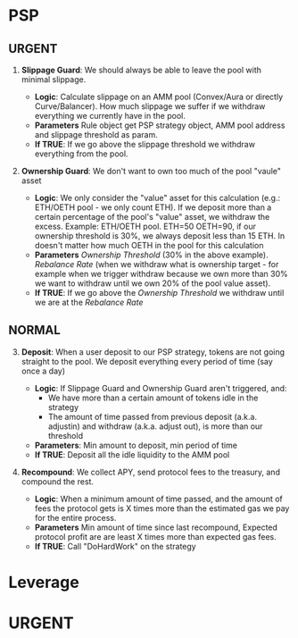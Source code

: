 # PSP

## URGENT
1. **Slippage Guard**: We should always be able to leave the pool with minimal slippage.
    - **Logic**: Calculate slippage on an AMM pool (Convex/Aura or directly Curve/Balancer). How much slippage we suffer if we withdraw everything we currently have in the pool. 
    - **Parameters** Rule object get PSP strategy object, AMM pool address and slippage threshold as param. 
    - **If TRUE**: If we go above the slippage threshold we withdraw everything from the pool.

2. **Ownership Guard**: We don't want to own too much of the pool "vaule" asset
    - **Logic**: We only consider the "value" asset for this calculation (e.g.: ETH/OETH pool - we only count ETH). If we deposit more than a certain percentage of the pool's "value" asset, we withdraw the excess. Example: ETH/OETH pool. ETH=50 OETH=90, if our ownership threshold is 30%, we always deposit less than 15 ETH. In doesn't matter how much OETH in the pool for this calculation
     - **Parameters** _Ownership Threshold_ (30% in the above example). _Rebalance Rate_ (when we withdraw what is ownership target - for example when we trigger withdraw because we own more than 30% we want to withdraw until we own 20% of the pool value asset).
    - **If TRUE**: If we go above the _Ownership Threshold_ we withdraw until we are at the _Rebalance Rate_

## NORMAL
3. **Deposit**: When a user deposit to our PSP strategy, tokens are not going straight to the pool. We deposit everything every period of time (say once a day)
     - **Logic**: If Slippage Guard and Ownership Guard aren't triggered, and:
        - We have more than a certain amount of tokens idle in the strategy
        - The amount of time passed from previous deposit (a.k.a. adjustin) and withdraw (a.k.a. adjust out), is more than our threshold
     - **Parameters**: Min amount to deposit, min period of time
    - **If TRUE**: Deposit all the idle liquidity to the AMM pool

4. **Recompound**:  We collect APY, send protocol fees to the treasury, and compound the rest.
    - **Logic**: When a minimum amount of time passed, and the amount of fees the protocol gets is X times more than the estimated gas we pay for the entire process.
     - **Parameters** Min amount of time since last recompound, Expected protocol profit are are least X times more than expected gas fees.
    - **If TRUE**: Call "DoHardWork" on the strategy



# Leverage

# URGENT
